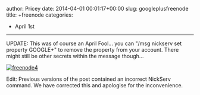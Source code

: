 author: Pricey
date: 2014-04-01 00:01:17+00:00
slug: googleplusfreenode
title: +freenode
categories:
- April 1st
---
UPDATE: This was of course an April Fool... you can "/msg nickserv set property GOOGLE+" to remove the property from your account. There might still be other secrets within the message though...

[![freenode4](http://blog.freenode.net/wp-content/uploads/2014/04/freenode41.png)](http://blog.freenode.net/wp-content/uploads/2014/04/freenode41.png)

Edit: Previous versions of the post contained an incorrect NickServ command. We have corrected this and apologise for the inconvenience.
